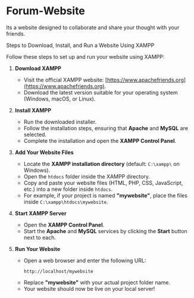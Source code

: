 # Forum-Website
Its a website designed to collaborate and share your thought with your friends.

Steps to Download, Install, and Run a Website Using XAMPP

Follow these steps to set up and run your website using XAMPP:

1. **Download XAMPP**
   - Visit the official XAMPP website: [https://www.apachefriends.org](https://www.apachefriends.org).  
   - Download the latest version suitable for your operating system (Windows, macOS, or Linux).  

2. **Install XAMPP**  
   - Run the downloaded installer.  
   - Follow the installation steps, ensuring that **Apache** and **MySQL** are selected.  
   - Complete the installation and open the **XAMPP Control Panel**.  

3. **Add Your Website Files**  
   - Locate the **XAMPP installation directory** (default: `C:\xampp\` on Windows).  
   - Open the `htdocs` folder inside the XAMPP directory.  
   - Copy and paste your website files (HTML, PHP, CSS, JavaScript, etc.) into a new folder inside     `htdocs`.  
   - For example, if your project is named **"mywebsite"**, place the files inside `C:\xampp\htdocs\mywebsite`.  

4. **Start XAMPP Server**  
   - Open the **XAMPP Control Panel**.  
   - Start the **Apache** and **MySQL** services by clicking the **Start** button next to each.  

5. **Run Your Website**  
   - Open a web browser and enter the following URL:  
     ```
     http://localhost/mywebsite
     ```  
   - Replace **"mywebsite"** with your actual project folder name.  
   - Your website should now be live on your local server!  
